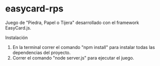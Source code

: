 # easycard-rps

Juego de "Piedra, Papel o Tijera" desarrollado con el framework EasyCard.js. 

Instalación 

1. En la terminal correr el comando "npm install" para instalar todas las dependencias del proyecto. 
2. Correr el comando "node server.js" para ejecutar el juego.
